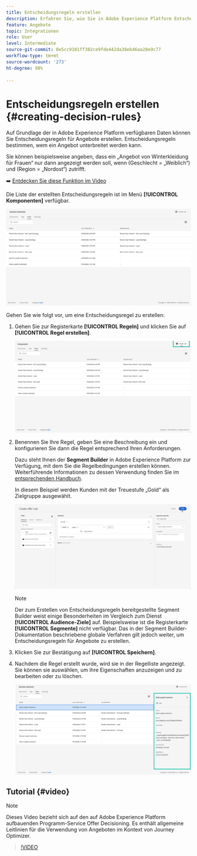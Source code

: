 ```yaml
---
title: Entscheidungsregeln erstellen
description: Erfahren Sie, wie Sie in Adobe Experience Platform Entscheidungsregeln erstellen.
feature: Angebote
topic: Integrationen
role: User
level: Intermediate
source-git-commit: 0e5cc9101ff382ce9fde442da38eb46aa28e9c77
workflow-type: tm+mt
source-wordcount: '273'
ht-degree: 98%

---
```


# Entscheidungsregeln erstellen {#creating-decision-rules}

Auf Grundlage der in Adobe Experience Platform verfügbaren Daten können Sie Entscheidungsregeln für Angebote erstellen. Entscheidungsregeln bestimmen, wem ein Angebot unterbreitet werden kann.

Sie können beispielsweise angeben, dass ein „Angebot von Winterkleidung für Frauen“ nur dann angezeigt werden soll, wenn (Geschlecht = „Weiblich“) und (Region = „Nordost“) zutrifft.

➡️ [Entdecken Sie diese Funktion im Video](#video)

Die Liste der erstellten Entscheidungsregeln ist im Menü **[!UICONTROL Komponenten]** verfügbar.

![](../../assets/decision_rules_list.png)

Gehen Sie wie folgt vor, um eine Entscheidungsregel zu erstellen:

1. Gehen Sie zur Registerkarte **[!UICONTROL Regeln]** und klicken Sie auf **[!UICONTROL Regel erstellen]**.

   ![](../../assets/offers_decision_rule_creation.png)

1. Benennen Sie Ihre Regel, geben Sie eine Beschreibung ein und konfigurieren Sie dann die Regel entsprechend Ihren Anforderungen.

   Dazu steht Ihnen der **Segment Builder** in Adobe Experience Platform zur Verfügung, mit dem Sie die Regelbedingungen erstellen können. Weiterführende Informationen zu dessen Verwendung finden Sie im [entsprechenden Handbuch](https://experienceleague.adobe.com/docs/experience-platform/segmentation/ui/segment-builder.html?lang=de).

   In diesem Beispiel werden Kunden mit der Treuestufe „Gold“ als Zielgruppe ausgewählt.

   ![](../../assets/offers_decision_rule_creation_segment.png)

   >[!NOTE]
   >
   >Der zum Erstellen von Entscheidungsregeln bereitgestellte Segment Builder weist einige Besonderheiten im Vergleich zum Dienst **[!UICONTROL Audience-Ziele]** auf. Beispielsweise ist die Registerkarte **[!UICONTROL Segmente]** nicht verfügbar. Das in der Segment Builder-Dokumentation beschriebene globale Verfahren gilt jedoch weiter, um Entscheidungsregeln für Angebote zu erstellen.

1. Klicken Sie zur Bestätigung auf **[!UICONTROL Speichern]**.

1. Nachdem die Regel erstellt wurde, wird sie in der Regelliste angezeigt. Sie können sie auswählen, um ihre Eigenschaften anzuzeigen und zu bearbeiten oder zu löschen.

   ![](../../assets/rule_created.png)

## Tutorial {#video}

>[!NOTE]
>
>Dieses Video bezieht sich auf den auf Adobe Experience Platform aufbauenden Programm-Service Offer Decisioning. Es enthält allgemeine Leitlinien für die Verwendung von Angeboten im Kontext von Journey Optimizer.

>[!VIDEO](https://video.tv.adobe.com/v/329373?quality=12)
